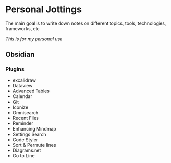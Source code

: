 # Personal Jottings
The main goal is to write down notes on different topics, tools, technologies, frameworks, etc

_This is for my personal use_

## Obsidian
### Plugins
- excalidraw
- Dataview
- Advanced Tables
- Calendar
- Git
- Iconize
- Omnisearch
- Recent Files
- Reminder
- Enhancing Mindmap
- Settings Search
- Code Styler
- Sort & Permute lines
- Diagrams.net
- Go to Line